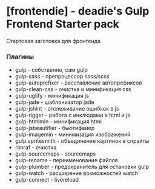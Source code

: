 # [frontendie] - deadie's Gulp Frontend Starter pack

Стартовая заготовка для фронтенда

### Плагины

* gulp - собственно, сам gulp
* gulp-sass - препроцессор sass/scss
* gulp-autoprefixer - расставление автопрефиксов
* gulp-clean-css - очистка и минификация css
* gulp-uglify - минификация js
* gulp-jade - шаблонизатор jade
* gulp-jshint - отслеживание ошибкок в js
* gulp-rigger - работа с инклюдами в html и js
* gulp-htmlmin - минификация html
* gulp-jsbeautifier - бьютифайер
* gulp-imagemin - минимизация изображений
* gulp.spritesmith - объединение картинок в спрайты
* rimraf - очистка
* gulp-sourcemaps - sourcemaps
* gulp-rename - переименование файлов
* gulp-plumber - предохранитель для остановки gulp
* gulp-watch - расширение возможностей watch
* gulp-connect - livereload
